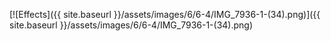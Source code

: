 ---
---

[![Effects]({{ site.baseurl }}/assets/images/6/6-4/IMG_7936-1-(34).png)]({{
site.baseurl }}/assets/images/6/6-4/IMG_7936-1-(34).png)
